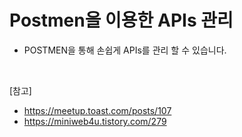 # Postmen을 이용한 APIs 관리

- POSTMEN을 통해 손쉽게 APIs를 관리 할 수 있습니다.

<br>

[참고]

- https://meetup.toast.com/posts/107
- https://miniweb4u.tistory.com/279
